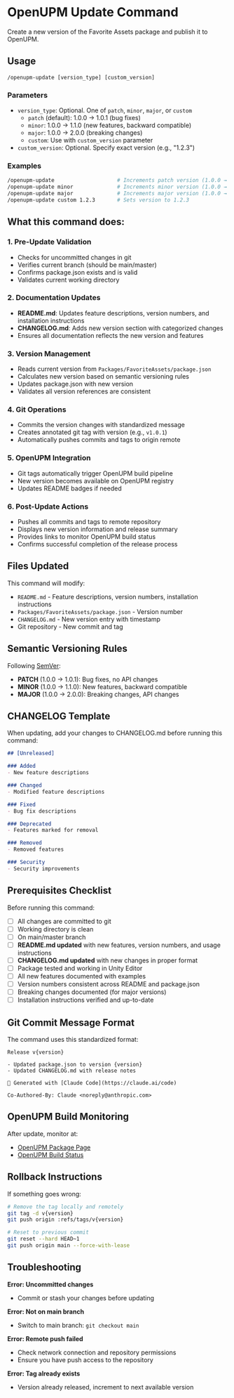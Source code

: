 # OpenUPM Update Command

Create a new version of the Favorite Assets package and publish it to OpenUPM.

## Usage

```
/openupm-update [version_type] [custom_version]
```

### Parameters

- `version_type`: Optional. One of `patch`, `minor`, `major`, or `custom`
  - `patch` (default): 1.0.0 → 1.0.1 (bug fixes)
  - `minor`: 1.0.0 → 1.1.0 (new features, backward compatible)
  - `major`: 1.0.0 → 2.0.0 (breaking changes)
  - `custom`: Use with `custom_version` parameter
- `custom_version`: Optional. Specify exact version (e.g., "1.2.3")

### Examples

```bash
/openupm-update                    # Increments patch version (1.0.0 → 1.0.1)
/openupm-update minor              # Increments minor version (1.0.0 → 1.1.0)
/openupm-update major              # Increments major version (1.0.0 → 2.0.0)
/openupm-update custom 1.2.3       # Sets version to 1.2.3
```

## What this command does:

### 1. **Pre-Update Validation**
- Checks for uncommitted changes in git
- Verifies current branch (should be main/master)
- Confirms package.json exists and is valid
- Validates current working directory

### 2. **Documentation Updates**
- **README.md**: Updates feature descriptions, version numbers, and installation instructions
- **CHANGELOG.md**: Adds new version section with categorized changes
- Ensures all documentation reflects the new version and features

### 3. **Version Management**
- Reads current version from `Packages/FavoriteAssets/package.json`
- Calculates new version based on semantic versioning rules
- Updates package.json with new version
- Validates all version references are consistent

### 4. **Git Operations**
- Commits the version changes with standardized message
- Creates annotated git tag with version (e.g., `v1.0.1`)
- Automatically pushes commits and tags to origin remote

### 5. **OpenUPM Integration**
- Git tags automatically trigger OpenUPM build pipeline
- New version becomes available on OpenUPM registry
- Updates README badges if needed

### 6. **Post-Update Actions**
- Pushes all commits and tags to remote repository
- Displays new version information and release summary
- Provides links to monitor OpenUPM build status
- Confirms successful completion of the release process

## Files Updated

This command will modify:
- `README.md` - Feature descriptions, version numbers, installation instructions
- `Packages/FavoriteAssets/package.json` - Version number
- `CHANGELOG.md` - New version entry with timestamp
- Git repository - New commit and tag

## Semantic Versioning Rules

Following [SemVer](https://semver.org/):

- **PATCH** (1.0.0 → 1.0.1): Bug fixes, no API changes
- **MINOR** (1.0.0 → 1.1.0): New features, backward compatible
- **MAJOR** (1.0.0 → 2.0.0): Breaking changes, API changes

## CHANGELOG Template

When updating, add your changes to CHANGELOG.md before running this command:

```markdown
## [Unreleased]

### Added
- New feature descriptions

### Changed
- Modified feature descriptions

### Fixed
- Bug fix descriptions

### Deprecated
- Features marked for removal

### Removed
- Removed features

### Security
- Security improvements
```

## Prerequisites Checklist

Before running this command:

- [ ] All changes are committed to git
- [ ] Working directory is clean
- [ ] On main/master branch
- [ ] **README.md updated** with new features, version numbers, and usage instructions
- [ ] **CHANGELOG.md updated** with new changes in proper format
- [ ] Package tested and working in Unity Editor
- [ ] All new features documented with examples
- [ ] Version numbers consistent across README and package.json
- [ ] Breaking changes documented (for major versions)
- [ ] Installation instructions verified and up-to-date

## Git Commit Message Format

The command uses this standardized format:

```
Release v{version}

- Updated package.json to version {version}
- Updated CHANGELOG.md with release notes

🤖 Generated with [Claude Code](https://claude.ai/code)

Co-Authored-By: Claude <noreply@anthropic.com>
```

## OpenUPM Build Monitoring

After update, monitor at:
- [OpenUPM Package Page](https://openupm.com/packages/com.mezookan.favorite-assets/)
- [OpenUPM Build Status](https://github.com/openupm/openupm/actions)

## Rollback Instructions

If something goes wrong:

```bash
# Remove the tag locally and remotely
git tag -d v{version}
git push origin :refs/tags/v{version}

# Reset to previous commit
git reset --hard HEAD~1
git push origin main --force-with-lease
```

## Troubleshooting

**Error: Uncommitted changes**
- Commit or stash your changes before updating

**Error: Not on main branch**
- Switch to main branch: `git checkout main`

**Error: Remote push failed**
- Check network connection and repository permissions
- Ensure you have push access to the repository

**Error: Tag already exists**
- Version already released, increment to next available version